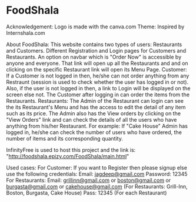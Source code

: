 # FoodShala

Acknowledgement:
Logo is made with the canva.com
Theme: Inspired by Internshala.com

About FoodShala:
This website contains two types of users: Restaurants and Customers. 
Different Registration and Login pages for Customers and Restaurants.
An option on navbar which is "Order Now" is accessible by anyone and everyone. That link will open up all the Restaurants and and on clicking on the specific Restaurant link will open its Menu Page.
Customer:
If a Customer is not logged in then, he/she can not order anything from any Restraunt (session is used to check whether the user has logged in or not). Also, if the user is not logged in then, a link to Login will be displayed on the screen else not.
The Customer after logging in can order the items from the Restaurants.
Restaurants:
The Admin of the Restaurant can login can see the its Restaurant's Menu and has the access to edit the detail of any item such as its price. 
The Admin also has the View orders by clicking on the "View Orders" link and can check the details of all the users who have anything from his/her Restaurant. For example: If "Cake House" Admin has logged in, he/she can check the number of users who have ordered, the number of items and its corresponding quantity.

InfinityFree is used to host this project and the link is: "http://foodshala.epizy.com/FoodShala/main.html"

Used cases: 
For Customer:
If you want to Register then please signup else use the following credentials:
Email: jagdeep@gmail.com
Password: 12345
For Restaurants:
Email: grillinn@gmail.com or boston@gmail.com or burgasta@gmail.com or cakehouse@gmail.com (For Restaurants: Grill-Inn, Boston, Burgasta, Cake House)
Pass: 12345 (For each Restaurant)
